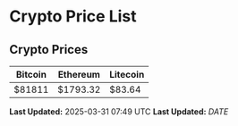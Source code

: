 # Crypto Price List

## Crypto Prices
| Bitcoin | Ethereum | Litecoin |
| ------- | -------- | -------- |
| $81811 | $1793.32 | $83.64 |
**Last Updated:** 2025-03-31 07:49 UTC
**Last Updated:** $DATE$
